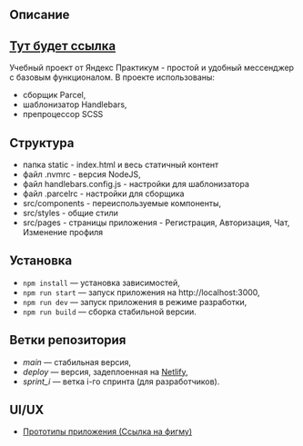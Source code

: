 ## Описание

## <a href="" target="_blank">Тут будет ссылка</a>

Учебный проект от Яндекс Практикум - простой и удобный мессенджер с базовым функционалом.
В проекте использованы:

-   сборщик Parcel,
-   шаблонизатор Handlebars,
-   препроцессор SCSS

## Структура

-   папка static - index.html и весь статичный контент
-   файл .nvmrc - версия NodeJS,
-   файл handlebars.config.js - настройки для шаблонизатора
-   файл .parcelrc - настройки для сборщика
-   src/components - переиспользуемые компоненты,
-   src/styles - общие стили
-   src/pages - страницы приложения - Регистрация, Авторизация, Чат, Изменение профиля

## Установка

-   `npm install` — установка зависимостей,
-   `npm run start` — запуск приложения на http://localhost:3000,
-   `npm run dev` — запуск приложения в режиме разработки,
-   `npm run build` — сборка стабильной версии.

## Ветки репозитория

-   _main_ — стабильная версия,
-   _deploy_ — версия, задеплоенная на <a href="" target="_blank">Netlify</a>,
-   _sprint_i_ — ветка i-го спринта (для разработчиков).

## UI/UX

-   <a href="https://www.figma.com/file/jF5fFFzgGOxQeB4CmKWTiE/Chat_external_link?node-id=1%3A2&t=eFw1TID8GuPjIyFY-0" target="_blank" title="Mockups">Прототипы приложения (Ссылка на фигму)</a>
